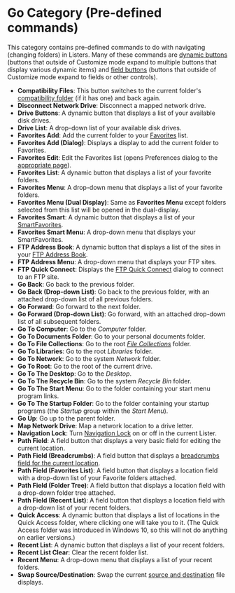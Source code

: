 # Go Category (Pre-defined commands)

This category contains pre-defined commands to do with navigating (changing folders) in Listers. Many of these commands are [dynamic buttons](../../creating_your_own_buttons/editing_the_toolbar/dynamic_buttons/RAEDME.md) (buttons that outside of Customize mode expand to multiple buttons that display various dynamic items) and [field buttons](../../creating_your_own_buttons/editing_the_toolbar/field_buttons/RAEDME.md) (buttons that outside of Customize mode expand to fields or other controls).

- **Compatibility Files**: This button switches to the current folder's [compatibility folder](/Manual/basic_concepts/virtual_file_system/compatibility_files.md) (if it has one) and back again.
- **Disconnect Network Drive**: Disconnect a mapped network drive.
- **Drive Buttons**: A dynamic button that displays a list of your available disk drives.
- **Drive List**: A drop-down list of your available disk drives.
- **Favorites Add**: Add the current folder to your [Favorites](/Manual/basic_concepts/the_lister/navigation/favorites.md) list.
- **Favorites Add (Dialog)**: Displays a display to add the current folder to Favorites.
- **Favorites Edit**: Edit the Favorites list (opens Preferences dialog to the [appropriate page](/Manual/preferences/preferences_categories/favorites_and_recent/favorites.md)).
- **Favorites List**: A dynamic button that displays a list of your favorite folders.
- **Favorites Menu**: A drop-down menu that displays a list of your favorite folders.
- **Favorites Menu (Dual Display)**: Same as **Favorites Menu** except folders selected from this list will be opened in the dual-display.
- **Favorites Smart**: A dynamic button that displays a list of your [SmartFavorites](/Manual/basic_concepts/the_lister/navigation/smartfavorites.md).
- **Favorites Smart Menu**: A drop-down menu that displays your SmartFavorites.
- **FTP Address Book**: A dynamic button that displays a list of the sites in your [FTP Address Book](/Manual/ftp/ftp_address_book/RAEDME.md).
- **FTP Address Menu**: A drop-down menu that displays your FTP sites.
- **FTP Quick Connect**: Displays the [FTP Quick Connect](/Manual/ftp/ftp_connect.md) dialog to connect to an FTP site.
- **Go Back**: Go back to the previous folder.
- **Go Back (Drop-down List)**: Go back to the previous folder, with an attached drop-down list of all previous folders.
- **Go Forward**: Go forward to the next folder.
- **Go Forward (Drop-down List)**: Go forward, with an attached drop-down list of all subsequent folders.
- **Go To Computer**: Go to the *Computer* folder.
- **Go To Documents Folder**: Go to your personal documents folder.
- **Go To File Collections**: Go to the root *[File Collections](/Manual/basic_concepts/virtual_file_system/file_collections/RAEDME.md)* folder.
- **Go To Libraries**: Go to the root *Libraries* folder.
- **Go To Network**: Go to the system *Network* folder.
- **Go To Root**: Go to the root of the current drive.
- **Go To The Desktop**: Go to the *Desktop*.
- **Go To The Recycle Bin**: Go to the system *Recycle Bin* folder.
- **Go To The Start Menu**: Go to the folder containing your start menu program links.
- **Go To The Startup Folder**: Go to the folder containing your startup programs (the *Startup* group within the *Start Menu*).
- **Go Up**: Go up to the parent folder.
- **Map Network Drive**: Map a network location to a drive letter.
- **Navigation Lock**: Turn [Navigation Lock](/Manual/basic_concepts/the_lister/dual_display/navigation_lock.md) on or off in the current Lister.
- **Path Field**: A field button that displays a very basic field for editing the current location.
- **Path Field (Breadcrumbs)**: A field button that displays a [breadcrumbs field for the current location](/Manual/basic_concepts/the_lister/navigation/breadcrumbs_location_field.md).
- **Path Field (Favorites List)**: A field button that displays a location field with a drop-down list of your Favorite folders attached.
- **Path Field (Folder Tree)**: A field button that displays a location field with a drop-down folder tree attached.
- **Path Field (Recent List)**: A field button that displays a location field with a drop-down list of your recent folders.
- **Quick Access**: A dynamic button that displays a list of locations in the Quick Access folder, where clicking one will take you to it. (The Quick Access folder was introduced in Windows 10, so this will not do anything on earlier versions.)
- **Recent List**: A dynamic button that displays a list of your recent folders.
- **Recent List Clear**: Clear the recent folder list.
- **Recent Menu**: A drop-down menu that displays a list of your recent folders.
- **Swap Source/Destination**: Swap the current [source and destination](/Manual/basic_concepts/source_and_destination.md) file displays.

 
